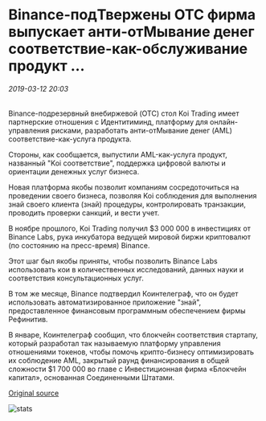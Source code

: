 # Binance-подТвержены OTC фирма выпускает анти-отМывание денег соответствие-как-обслуживание продукт ...

###### 2019-03-12 20:03

Binance-подрезервный внебиржевой (OTC) стол Koi Trading имеет партнерские отношения с Идентитиминд, платформу для онлайн-управления рисками, разработать анти-отМывание денег (AML) соответствие-как-услуга продукта.

Стороны, как сообщается, выпустили AML-как-услуга продукт, названный "Koi соответствие", поддержка цифровой валюты и ориентации денежных услуг бизнеса.

Новая платформа якобы позволит компаниям сосредоточиться на проведении своего бизнеса, позволяя Koi соблюдения для выполнения знай своего клиента (знай) процедуры, контролировать транзакции, проводить проверки санкций, и вести учет.

В ноябре прошлого, Koi Trading получил $3 000 000 в инвестициях от Binance Labs, рука инкубатора ведущей мировой биржи криптовалют (по состоянию на пресс-время) Binance.

Этот шаг был якобы приняты, чтобы позволить Binance Labs использовать кои в количественных исследований, данных науки и соответствия консультационных услуг.

В том же месяце, Binance подтвердил Коинтелеграф, что он будет использовать автоматизированное приложение "знай", предоставленное финансовым программным обеспечением фирмы Рефинитив.

В январе, Коинтелеграф сообщил, что блокчейн соответствия стартапу, который разработал так называемую платформу управления отношениями токенов, чтобы помочь крипто-бизнесу оптимизировать их соблюдение AML, закрытый раунд финансирования в общей сложности $1 700 000 во главе с Инвестиционная фирма «Блокчейн капитал», основанная Соединенными Штатами.

[Original source](https://cointelegraph.com/news/binance-backed-otc-firm-releases-anti-money-laundering-compliance-as-a-service-product)

![stats](https://c.statcounter.com/11760860/0/a89fa40b/1/ "stats")